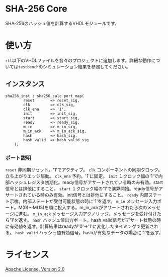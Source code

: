 ﻿SHA-256 Core
====================

SHA-256のハッシュ値を計算するVHDLモジュールです。


使い方
==========

`rtl`以下のVHDLファイルを各々のプロジェクトに追加します。詳細な動作については`testbench`のシミュレーション結果を参照してください。


インスタンス
-----------------------------
	sha256_inst : sha256_calc port map(
			reset		=> reset_sig,
			clk			=> clk_sig,
			clk_ena		=> '1',
			init		=> init_sig,
			start		=> start_sig,
			ready		=> ready_sig,
			m_in		=> m_in_sig,
			m_in_ack	=> m_in_ack_sig,
			hash		=> hash_sig,
			hash_valid	=> hash_valid_sig
		);

### ポート説明 ###

`reset`
非同期リセット。'1'でアクティブ。
`clk`
コンポーネントの同期クロック。立ち上がりエッジ駆動。
`clk_ena`
予約。'1'に固定。
`init`
１クロック幅の'1'で内部ハッシュレジスタ初期化。ready信号がアサートされている時のみ有効。start信号とは排他にすること。
`start`
１クロック幅の'1'で演算開始。ready信号がアサートされている時のみ有効。init信号とは排他にすること。
`ready`
内部ステート示唆。内部ステートが受付可能状態の時に'1'を返す。
`m_in`
メッセージ入力ポート。M(0)～M(15)を順に投入する。m_in_ackがアサートされたら次のメッセージに進む。
`m_in_ack`
メッセージ入力アクノリッジ。メッセージを受け付けたら'1'を返す。
`hash`
ハッシュ値出力ポート。hash_valid信号がアサート状態の時に有効値を返す。計算結果はreadyが'0'→'1'に変化したタイミングで更新される。
`hash_valid`
ハッシュ値有効信号。hashが有効なデータの場合に'1'を返す。


ライセンス
=========

[Apache License, Version 2.0](http://www.apache.org/licenses/LICENSE-2.0)
